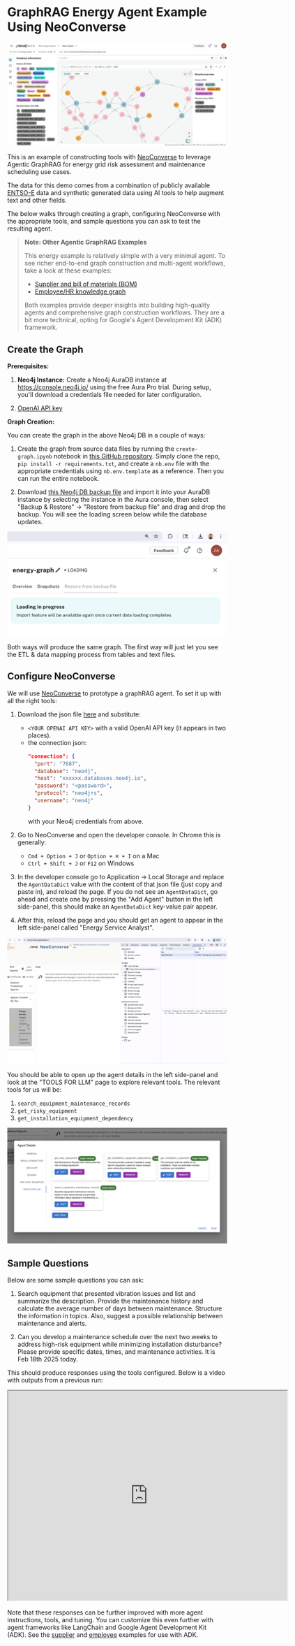 # GraphRAG Energy Agent Example Using NeoConverse

![Energy Agent Header](img/energy-agent-header.png)

This is an example of constructing tools with [NeoConverse](https://neo4j.com/labs/genai-ecosystem/neoconverse/) to leverage Agentic GraphRAG for energy grid risk assessment and maintenance scheduling use cases.

The data for this demo comes from a combination of publicly available [ENTSO-E](https://www.entsoe.eu/) data and synthetic generated data using AI tools to help augment text and other fields.

The below walks through creating a graph, configuring NeoConverse with the appropriate tools, and sample questions you can ask to test the resulting agent.

> **Note: Other Agentic GraphRAG Examples**
>
> This energy example is relatively simple with a very minimal agent. To see richer end-to-end graph construction and multi-agent workflows, take a look at these examples:
>
> - [Supplier and bill of materials (BOM)](https://github.com/neo4j-product-examples/neo4j-supplier-graph)
> - [Employee/HR knowledge graph](https://github.com/neo4j-product-examples/neo4j-employee-graph)
>
> Both examples provide deeper insights into building high-quality agents and comprehensive graph construction workflows. They are a bit more technical, opting for Google's Agent Development Kit (ADK) framework.

## Create the Graph

**Prerequisites:**

1. **Neo4j Instance:** Create a Neo4j AuraDB instance at https://console.neo4j.io/ using the free Aura Pro trial. During setup, you'll download a credentials file needed for later configuration.

2. [OpenAI API key](https://platform.openai.com/api-keys)

**Graph Creation:**

You can create the graph in the above Neo4j DB in a couple of ways:

1. Create the graph from source data files by running the `create-graph.ipynb` notebook in [this GitHub repository](https://github.com/neo4j-product-examples/neo4j-energy-graph). Simply clone the repo, `pip install -r requirements.txt`, and create a `nb.env` file with the appropriate credentials using `nb.env.template` as a reference. Then you can run the entire notebook.

2. Download [this Neo4j DB backup file](https://github.com/neo4j-product-examples/neo4j-energy-graph/blob/main/neo4j-energy-graph.backup) and import it into your AuraDB instance by selecting the instance in the Aura console, then select "Backup & Restore" -> "Restore from backup file" and drag and drop the backup. You will see the loading screen below while the database updates.

![Energy Agent Aura Import](img/energy-agent-aura-import.png)

Both ways will produce the same graph. The first way will just let you see the ETL & data mapping process from tables and text files.

## Configure NeoConverse

We will use [NeoConverse](https://neo4j.com/labs/genai-ecosystem/neoconverse/) to prototype a graphRAG agent. To set it up with all the right tools:

1. Download the json file [here](https://github.com/neo4j-product-examples/neo4j-energy-graph/blob/main/energy-agent-neoconverse.json) and substitute:
   - `<YOUR OPENAI API KEY>` with a valid OpenAI API key (it appears in two places).
   - the connection json:
     ```json
     "connection": {
       "port": "7687",
       "database": "neo4j",
       "host": "xxxxxx.databases.neo4j.io",
       "password": "<password>",
       "protocol": "neo4j+s",
       "username": "neo4j"
     }
     ```
     with your Neo4j credentials from above.

2. Go to NeoConverse and open the developer console. In Chrome this is generally:
   - `Cmd + Option + J` or `Option + ⌘ + I` on a Mac
   - `Ctrl + Shift + J` or `F12` on Windows

3. In the developer console go to Application → Local Storage and replace the `AgentDataDict` value with the content of that json file (just copy and paste in), and reload the page. If you do not see an `AgentDataDict`, go ahead and create one by pressing the "Add Agent" button in the left side-panel, this should make an `AgentDataDict` key-value pair appear.

4. After this, reload the page and you should get an agent to appear in the left side-panel called "Energy Service Analyst".

![Energy Agent NeoConverse](img/energy-agent-neoconverse.png)

You should be able to open up the agent details in the left side-panel and look at the "TOOLS FOR LLM" page to explore relevant tools. The relevant tools for us will be:

1. `search_equipment_maintenance_records`
2. `get_risky_equipment`
3. `get_installation_equipment_dependency`

![Energy Agent Tools](img/energy-agent-tools.png)

## Sample Questions

Below are some sample questions you can ask:

1. Search equipment that presented vibration issues and list and summarize the description. Provide the maintenance history and calculate the average number of days between maintenance. Structure the information in topics. Also, suggest a possible relationship between maintenance and alerts.

2. Can you develop a maintenance schedule over the next two weeks to address high-risk equipment while minimizing installation disturbance? Please provide specific dates, times, and maintenance activities. It is Feb 18th 2025 today.

This should produce responses using the tools configured. Below is a video with outputs from a previous run:

<iframe src="https://drive.google.com/file/d/1TbqMBmnUVj9TP6Wp_z3ST2tmlnABYnEU/preview" width="640" height="480" allow="autoplay"></iframe>

Note that these responses can be further improved with more agent instructions, tools, and tuning. You can customize this even further with agent frameworks like LangChain and Google Agent Development Kit (ADK). See the [supplier](https://github.com/neo4j-product-examples/neo4j-supplier-graph) and [employee](https://github.com/neo4j-product-examples/neo4j-employee-graph) examples for use with ADK.